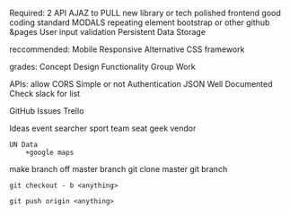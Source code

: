 Required:
2 API
AJAZ to PULL
new library or tech
polished frontend
good coding standard
MODALS
repeating element
bootstrap or other
github &pages
User input validation
Persistent Data Storage

reccommended:
Mobile Responsive
Alternative CSS framework

grades:
Concept
Design
Functionality
Group Work


APIs:
    allow CORS
    Simple or not Authentication
    JSON
    Well Documented
    Check slack for list

GitHub Issues
Trello

Ideas
    event searcher
        sport team
        seat geek
        vendor
    
    UN Data
        +google maps

make branch off master branch
    git clone master
    git branch
    
    git checkout - b <anything>

    git push origin <anything>
    

